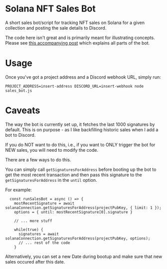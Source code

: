 # Solana NFT Sales Bot
A short sales bot/script for tracking NFT sales on Solana for a given collection and posting the sale details to Discord.

The code here isn't great and is primarily meant for illustrating concepts. Please see [this accompanying post](https://mertmumtaz.medium.com/building-an-nft-sales-bot-with-javascript-and-solana-3d7add28f995) which explains all parts of the bot.

# Usage
Once you've got a project address and a Discord webhook URL, simply run:

`PROJECT_ADDRESS=insert-address DISCORD_URL=insert-webhook node sales_bot.js`

# Caveats
The way the bot is currently set up, it fetches the last 1000 signatures by default. This is on purpose - as I like backfilling historic sales when I add a bot to Discord.

If you do NOT want to do this, i.e., if you want to ONLY trigger the bot for NEW sales, you will need to modify the code.

There are a few ways to do this.

You can simply call `getSignaturesForAddress` before booting up the bot to get the most recent transaction and then pass this signature to the `getSignaturesForAddress` in the `until` option. 

For example: 

```
  const runSalesBot = async () => {
    mostRecentSignature = await solanaConnection.getSignaturesForAddress(projectPubKey, { limit: 1 });
    options = { until: mostRecentSignature[0].signature }
 
    // ... more stuff
    
    while(true) {
      signatures = await solanaConnection.getSignaturesForAddress(projectPubKey, options);
      // ... rest of the code
    }
```

Alternatively, you can set a new Date during bootup and make sure that new sales occured after this date.
